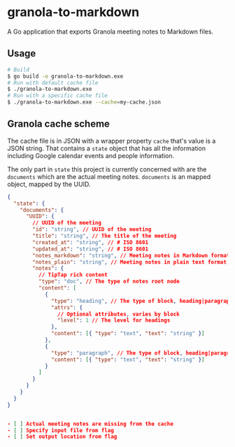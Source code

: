 # granola-to-markdown

A Go application that exports Granola meeting notes to Markdown files.

## Usage

```sh
# Build
$ go build -o granola-to-markdown.exe
# Run with default cache file
$ ./granola-to-markdown.exe
# Run with a specific cache file
$ ./granola-to-markdown.exe --cache=my-cache.json
```

## Granola cache scheme

The cache file is in JSON with a wrapper property `cache` that's value is a JSON string. That contains a `state` object that has all the information including Google calendar events and people information.

The only part in `state` this project is currently concerned with are the `documents` which are the actual meeting notes. `documents` is an mapped object, mapped by the UUID.

```json
{
  "state": {
    "documents": {
      "UUID": {
        // UUID of the meeting
        "id": "string", // UUID of the meeting
        "title": "string", // The title of the meeting
        "created_at": "string", // # ISO 8601
        "updated_at": "string", // # ISO 8601
        "notes_markdown": "string", // Meeting notes in Markdown format, might be missing
        "notes_plain": "string", // Meeting notes in plain text format, might be missing
        "notes": {
          // TipTap rich content
          "type": "doc", // The type of notes root node
          "content": [
            {
              "type": "heading", // The type of block, heading|paragraph
              "attrs": {
                // Optional attributes, varies by block
                "level": 1 // The level for headings
              },
              "content": [{ "type": "text", "text": "string" }]
            },
            {
              "type": "paragraph", // The type of block, heading|paragraph
              "content": [{ "type": "text", "text": "string" }]
            }
          ]
        }
      }
    }
  }
}


- [ ] Actual meeting notes are missing from the cache
- [ ] Specify input file from flag
- [ ] Set output location from flag
```
